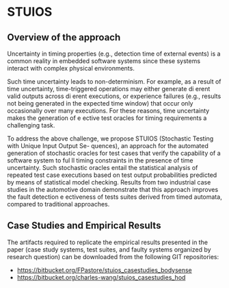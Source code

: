 # STUIOS

## Overview of the approach


Uncertainty in timing properties (e.g., detection time of external events) is a common reality in embedded software systems since these systems interact with complex physical environments.

Such time uncertainty leads to non-determinism. For example, as a result of time uncertainty, time-triggered operations may either generate di erent valid outputs across di erent executions, or experience failures (e.g., results not being generated in the expected time window) that occur only occasionally over many executions. For these reasons, time uncertainty makes the generation of e ective test oracles for timing requirements a challenging task.

To address the above challenge, we propose STUIOS (Stochastic Testing with Unique Input Output Se- quences), an approach for the automated generation of stochastic oracles for test cases that verify the capability of a software system to ful ll timing constraints in the presence of time uncertainty. Such stochastic oracles entail the statistical analysis of repeated test case executions based on test output probabilities predicted by means of statistical model checking. Results from two industrial case studies in the automotive domain demonstrate that this approach improves the fault detection e ectiveness of tests suites derived from timed automata, compared to traditional approaches.


## Case Studies and Empirical Results

The artifacts required to replicate the empirical results presented in the paper (case study systems, test suites, and faulty systems organized by research question) can be downloaded from the following GIT repositories:
- https://bitbucket.org/FPastore/stuios_casestudies_bodysense 
- https://bitbucket.org/charles-wang/stuios_casestudies_hod
